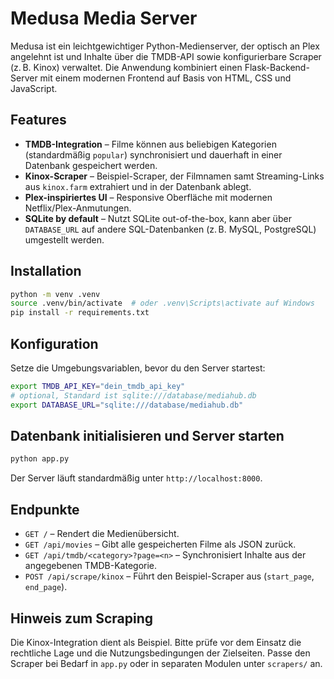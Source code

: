 # Medusa Media Server

Medusa ist ein leichtgewichtiger Python-Medienserver, der optisch an Plex angelehnt ist und Inhalte über die TMDB-API sowie konfigurierbare Scraper (z. B. Kinox) verwaltet. Die Anwendung kombiniert einen Flask-Backend-Server mit einem modernen Frontend auf Basis von HTML, CSS und JavaScript.

## Features

- **TMDB-Integration** – Filme können aus beliebigen Kategorien (standardmäßig `popular`) synchronisiert und dauerhaft in einer Datenbank gespeichert werden.
- **Kinox-Scraper** – Beispiel-Scraper, der Filmnamen samt Streaming-Links aus `kinox.farm` extrahiert und in der Datenbank ablegt.
- **Plex-inspiriertes UI** – Responsive Oberfläche mit modernen Netflix/Plex-Anmutungen.
- **SQLite by default** – Nutzt SQLite out-of-the-box, kann aber über `DATABASE_URL` auf andere SQL-Datenbanken (z. B. MySQL, PostgreSQL) umgestellt werden.

## Installation

```bash
python -m venv .venv
source .venv/bin/activate  # oder .venv\Scripts\activate auf Windows
pip install -r requirements.txt
```

## Konfiguration

Setze die Umgebungsvariablen, bevor du den Server startest:

```bash
export TMDB_API_KEY="dein_tmdb_api_key"
# optional, Standard ist sqlite:///database/mediahub.db
export DATABASE_URL="sqlite:///database/mediahub.db"
```

## Datenbank initialisieren und Server starten

```bash
python app.py
```

Der Server läuft standardmäßig unter `http://localhost:8000`.

## Endpunkte

- `GET /` – Rendert die Medienübersicht.
- `GET /api/movies` – Gibt alle gespeicherten Filme als JSON zurück.
- `GET /api/tmdb/<category>?page=<n>` – Synchronisiert Inhalte aus der angegebenen TMDB-Kategorie.
- `POST /api/scrape/kinox` – Führt den Beispiel-Scraper aus (`start_page`, `end_page`).

## Hinweis zum Scraping

Die Kinox-Integration dient als Beispiel. Bitte prüfe vor dem Einsatz die rechtliche Lage und die Nutzungsbedingungen der Zielseiten. Passe den Scraper bei Bedarf in `app.py` oder in separaten Modulen unter `scrapers/` an.
